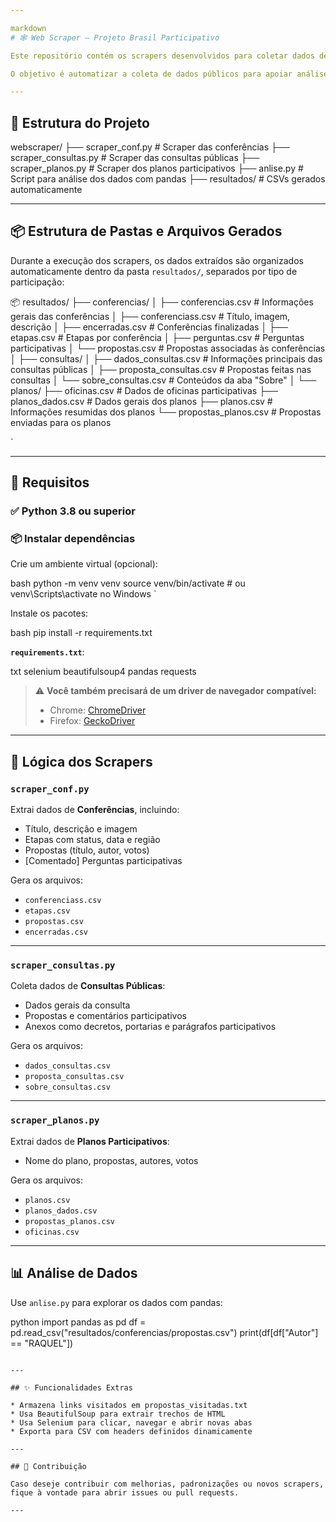 ```yaml
---

markdown
# 🕸️ Web Scraper – Projeto Brasil Participativo

Este repositório contém os scrapers desenvolvidos para coletar dados de **Conferências**, **Consultas Públicas** e **Planos** da plataforma [Brasil Participativo](https://brasilparticipativo.presidencia.gov.br/).

O objetivo é automatizar a coleta de dados públicos para apoiar análises qualitativas e a aplicação de inteligência artificial (clusterização, categorização e visualizações) no projeto **Participa+**.

---
```


## 📁 Estrutura do Projeto



webscraper/
├── scraper\_conf.py             # Scraper das conferências
├── scraper\_consultas.py        # Scraper das consultas públicas
├── scraper\_planos.py           # Scraper dos planos participativos
├── anlise.py                   # Script para análise dos dados com pandas
├── resultados/                 # CSVs gerados automaticamente



---

## 📦 Estrutura de Pastas e Arquivos Gerados

Durante a execução dos scrapers, os dados extraídos são organizados automaticamente dentro da pasta `resultados/`, separados por tipo de participação:



📦 resultados/
├── conferencias/
│   ├── conferencias.csv             # Informações gerais das conferências
│   ├── conferenciass.csv            # Título, imagem, descrição
│   ├── encerradas.csv               # Conferências finalizadas
│   ├── etapas.csv                   # Etapas por conferência
│   ├── perguntas.csv                # Perguntas participativas
│   └── propostas.csv                # Propostas associadas às conferências
│
├── consultas/
│   ├── dados\_consultas.csv          # Informações principais das consultas públicas
│   ├── proposta\_consultas.csv       # Propostas feitas nas consultas
│   └── sobre\_consultas.csv          # Conteúdos da aba "Sobre"
│
└── planos/
├── oficinas.csv                 # Dados de oficinas participativas
├── planos\_dados.csv             # Dados gerais dos planos
├── planos.csv                   # Informações resumidas dos planos
└── propostas\_planos.csv         # Propostas enviadas para os planos

`

---

## 🔧 Requisitos

### ✅ Python 3.8 ou superior

### 📦 Instalar dependências

Crie um ambiente virtual (opcional):

bash
python -m venv venv
source venv/bin/activate  # ou venv\Scripts\activate no Windows
`

Instale os pacotes:

bash
pip install -r requirements.txt


**`requirements.txt`**:

txt
selenium
beautifulsoup4
pandas
requests


> ⚠️ **Você também precisará de um driver de navegador compatível:**
>
> * Chrome: [ChromeDriver](https://sites.google.com/a/chromium.org/chromedriver/)
> * Firefox: [GeckoDriver](https://github.com/mozilla/geckodriver/releases)

---

## 🧠 Lógica dos Scrapers

### `scraper_conf.py`

Extrai dados de **Conferências**, incluindo:

* Título, descrição e imagem
* Etapas com status, data e região
* Propostas (título, autor, votos)
* \[Comentado] Perguntas participativas

Gera os arquivos:

* `conferenciass.csv`
* `etapas.csv`
* `propostas.csv`
* `encerradas.csv`

---

### `scraper_consultas.py`

Coleta dados de **Consultas Públicas**:

* Dados gerais da consulta
* Propostas e comentários participativos
* Anexos como decretos, portarias e parágrafos participativos

Gera os arquivos:

* `dados_consultas.csv`
* `proposta_consultas.csv`
* `sobre_consultas.csv`

---

### `scraper_planos.py`

Extrai dados de **Planos Participativos**:

* Nome do plano, propostas, autores, votos

Gera os arquivos:

* `planos.csv`
* `planos_dados.csv`
* `propostas_planos.csv`
* `oficinas.csv`

---

## 📊 Análise de Dados

Use `anlise.py` para explorar os dados com pandas:

python
import pandas as pd
df = pd.read_csv("resultados/conferencias/propostas.csv")
print(df[df["Autor"] == "RAQUEL"])
```

---

## ✨ Funcionalidades Extras

* Armazena links visitados em propostas_visitadas.txt
* Usa BeautifulSoup para extrair trechos de HTML
* Usa Selenium para clicar, navegar e abrir novas abas
* Exporta para CSV com headers definidos dinamicamente

---

## 🤝 Contribuição

Caso deseje contribuir com melhorias, padronizações ou novos scrapers, fique à vontade para abrir issues ou pull requests.

---
